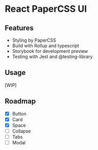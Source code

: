 # React PaperCSS UI

## Features
- Styling by PaperCSS
- Build with Rollup and typescript
- Storybook for development preview
- Testing with Jest and @testing-library

## Usage
[WIP]

## Roadmap
- [X] Button
- [X] Card
- [X] Space
- [ ] Collapse
- [ ] Tabs
- [ ] Modal
